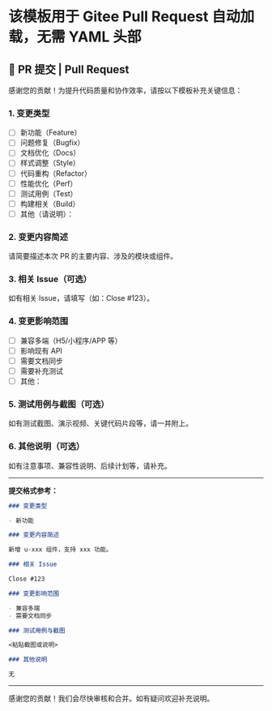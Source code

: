 # 该模板用于 Gitee Pull Request 自动加载，无需 YAML 头部

## 🔀 PR 提交 | Pull Request

感谢您的贡献！为提升代码质量和协作效率，请按以下模板补充关键信息：

### 1. 变更类型

- [ ] 新功能（Feature）
- [ ] 问题修复（Bugfix）
- [ ] 文档优化（Docs）
- [ ] 样式调整（Style）
- [ ] 代码重构（Refactor）
- [ ] 性能优化（Perf）
- [ ] 测试用例（Test）
- [ ] 构建相关（Build）
- [ ] 其他（请说明）：

### 2. 变更内容简述

请简要描述本次 PR 的主要内容、涉及的模块或组件。

### 3. 相关 Issue（可选）

如有相关 Issue，请填写（如：Close #123）。

### 4. 变更影响范围

- [ ] 兼容多端（H5/小程序/APP 等）
- [ ] 影响现有 API
- [ ] 需要文档同步
- [ ] 需要补充测试
- [ ] 其他：

### 5. 测试用例与截图（可选）

如有测试截图、演示视频、关键代码片段等，请一并附上。

### 6. 其他说明（可选）

如有注意事项、兼容性说明、后续计划等，请补充。

---

**提交格式参考：**

```markdown
### 变更类型

- 新功能

### 变更内容简述

新增 u-xxx 组件，支持 xxx 功能。

### 相关 Issue

Close #123

### 变更影响范围

- 兼容多端
- 需要文档同步

### 测试用例与截图

<粘贴截图或说明>

### 其他说明

无
```

---

感谢您的贡献！我们会尽快审核和合并。如有疑问欢迎补充说明。
